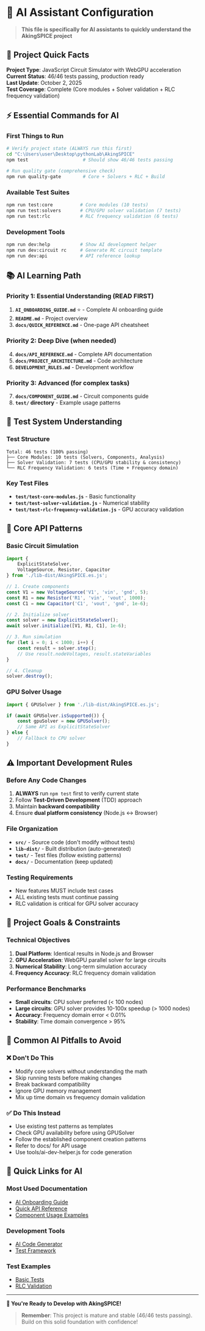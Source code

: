 # 🤖 AI Assistant Configuration

> **This file is specifically for AI assistants to quickly understand the AkingSPICE project**

## 🎯 Project Quick Facts

**Project Type**: JavaScript Circuit Simulator with WebGPU acceleration  
**Current Status**: 46/46 tests passing, production ready  
**Last Update**: October 2, 2025  
**Test Coverage**: Complete (Core modules + Solver validation + RLC frequency validation)

## ⚡ Essential Commands for AI

### First Things to Run
```bash
# Verify project state (ALWAYS run this first)
cd "C:\Users\user\Desktop\pythonLab\AkingSPICE"
npm test                    # Should show 46/46 tests passing

# Run quality gate (comprehensive check)
npm run quality-gate        # Core + Solvers + RLC + Build
```

### Available Test Suites
```bash
npm run test:core          # Core modules (10 tests)
npm run test:solvers       # CPU/GPU solver validation (7 tests)  
npm run test:rlc           # RLC frequency validation (6 tests)
```

### Development Tools
```bash
npm run dev:help           # Show AI development helper
npm run dev:circuit rc     # Generate RC circuit template
npm run dev:api            # API reference lookup
```

## 📚 AI Learning Path

### Priority 1: Essential Understanding (READ FIRST)
1. **`AI_ONBOARDING_GUIDE.md`** ⭐ - Complete AI onboarding guide
2. **`README.md`** - Project overview
3. **`docs/QUICK_REFERENCE.md`** - One-page API cheatsheet

### Priority 2: Deep Dive (when needed)
4. **`docs/API_REFERENCE.md`** - Complete API documentation
5. **`docs/PROJECT_ARCHITECTURE.md`** - Code architecture
6. **`DEVELOPMENT_RULES.md`** - Development workflow

### Priority 3: Advanced (for complex tasks)
7. **`docs/COMPONENT_GUIDE.md`** - Circuit components guide
8. **`test/` directory** - Example usage patterns

## 🧪 Test System Understanding

### Test Structure
```
Total: 46 tests (100% passing)
├── Core Modules: 10 tests (Solvers, Components, Analysis)
├── Solver Validation: 7 tests (CPU/GPU stability & consistency)
└── RLC Frequency Validation: 6 tests (Time + Frequency domain)
```

### Key Test Files
- **`test/test-core-modules.js`** - Basic functionality
- **`test/test-solver-validation.js`** - Numerical stability  
- **`test/test-rlc-frequency-validation.js`** - GPU accuracy validation

## 🔧 Core API Patterns

### Basic Circuit Simulation
```javascript
import { 
    ExplicitStateSolver,
    VoltageSource, Resistor, Capacitor 
} from './lib-dist/AkingSPICE.es.js';

// 1. Create components
const V1 = new VoltageSource('V1', 'vin', 'gnd', 5);
const R1 = new Resistor('R1', 'vin', 'vout', 1000);
const C1 = new Capacitor('C1', 'vout', 'gnd', 1e-6);

// 2. Initialize solver
const solver = new ExplicitStateSolver();
await solver.initialize([V1, R1, C1], 1e-6);

// 3. Run simulation
for (let i = 0; i < 1000; i++) {
    const result = solver.step();
    // Use result.nodeVoltages, result.stateVariables
}

// 4. Cleanup
solver.destroy();
```

### GPU Solver Usage
```javascript
import { GPUSolver } from './lib-dist/AkingSPICE.es.js';

if (await GPUSolver.isSupported()) {
    const gpuSolver = new GPUSolver();
    // Same API as ExplicitStateSolver
} else {
    // Fallback to CPU solver
}
```

## ⚠️ Important Development Rules

### Before Any Code Changes
1. **ALWAYS** run `npm test` first to verify current state
2. Follow **Test-Driven Development** (TDD) approach
3. Maintain **backward compatibility**
4. Ensure **dual platform consistency** (Node.js ↔ Browser)

### File Organization
- **`src/`** - Source code (don't modify without tests)
- **`lib-dist/`** - Built distribution (auto-generated)
- **`test/`** - Test files (follow existing patterns)
- **`docs/`** - Documentation (keep updated)

### Testing Requirements
- New features MUST include test cases
- ALL existing tests must continue passing
- RLC validation is critical for GPU solver accuracy

## 🎯 Project Goals & Constraints

### Technical Objectives
1. **Dual Platform**: Identical results in Node.js and Browser
2. **GPU Acceleration**: WebGPU parallel solver for large circuits  
3. **Numerical Stability**: Long-term simulation accuracy
4. **Frequency Accuracy**: RLC frequency domain validation

### Performance Benchmarks
- **Small circuits**: CPU solver preferred (< 100 nodes)
- **Large circuits**: GPU solver provides 10-100x speedup (> 1000 nodes)
- **Accuracy**: Frequency domain error < 0.01%
- **Stability**: Time domain convergence > 95%

## 🚨 Common AI Pitfalls to Avoid

### ❌ Don't Do This
- Modify core solvers without understanding the math
- Skip running tests before making changes  
- Break backward compatibility
- Ignore GPU memory management
- Mix up time domain vs frequency domain validation

### ✅ Do This Instead
- Use existing test patterns as templates
- Check GPU availability before using GPUSolver
- Follow the established component creation patterns
- Refer to docs/ for API usage
- Use tools/ai-dev-helper.js for code generation

## 🔗 Quick Links for AI

### Most Used Documentation
- [AI Onboarding Guide](AI_ONBOARDING_GUIDE.md)
- [Quick API Reference](docs/QUICK_REFERENCE.md)
- [Component Usage Examples](docs/COMPONENT_GUIDE.md)

### Development Tools
- [AI Code Generator](tools/ai-dev-helper.js)
- [Test Framework](test/framework/TestFramework.js)

### Test Examples  
- [Basic Tests](test/test-core-modules.js)
- [RLC Validation](test/test-rlc-frequency-validation.js)

---

**🎉 You're Ready to Develop with AkingSPICE!**

> **Remember**: This project is mature and stable (46/46 tests passing). Build on this solid foundation with confidence!